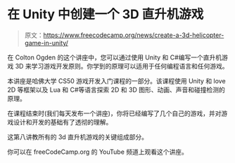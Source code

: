 # 在 Unity 中创建一个 3D 直升机游戏

> 原文：<https://www.freecodecamp.org/news/create-a-3d-helicopter-game-in-unity/>

在 Colton Ogden 的这个讲座中，您可以通过使用 Unity 和 C#编写一个直升机游戏 3D 来学习游戏开发原则。你学到的原理可以适用于任何编程语言和任何游戏。

本讲座是哈佛大学 CS50 游戏开发入门课程的一部分。该课程使用 Unity 和 love 2D 等框架以及 Lua 和 C#等语言探索 2D 和 3D 图形、动画、声音和碰撞检测的原理。

在课程结束时(我们每天发布一个讲座)，你将已经编写了几个自己的游戏，并对游戏设计和开发的基础有了透彻的理解。

这第八讲教所有的 3d 直升机游戏的关键组成部分。

你可以在 freeCodeCamp.org 的 YouTube 频道上观看这个讲座。
